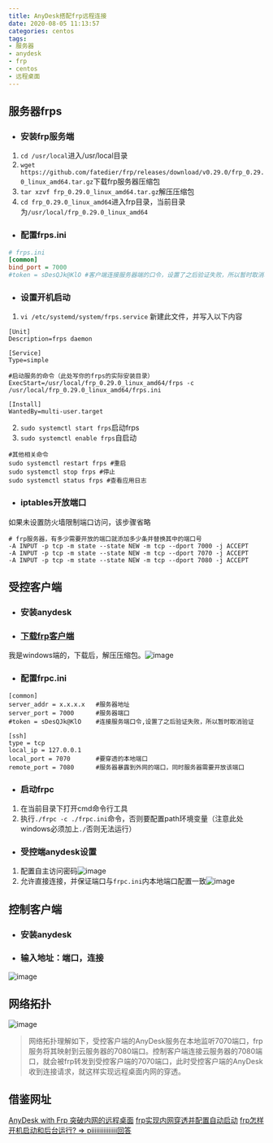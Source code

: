 ```yaml
---
title: AnyDesk搭配frp远程连接
date: 2020-08-05 11:13:57
categories: centos
tags: 
- 服务器
- anydesk
- frp
- centos
- 远程桌面
---
```

## 服务器frps
- ### 安装frp服务端
1. `cd /usr/local`进入/usr/local目录
2. `wget https://github.com/fatedier/frp/releases/download/v0.29.0/frp_0.29.0_linux_amd64.tar.gz`下载frp服务器压缩包
3. `tar xzvf frp_0.29.0_linux_amd64.tar.gz`解压压缩包
4. `cd frp_0.29.0_linux_amd64`进入frp目录，当前目录为`/usr/local/frp_0.29.0_linux_amd64`

- ### 配置frps.ini
```ini
# frps.ini
[common]
bind_port = 7000
#token = sDesQJk@KlO #客户端连接服务器端的口令，设置了之后验证失败，所以暂时取消验证
```

- ### 设置开机启动
1. `vi /etc/systemd/system/frps.service` 新建此文件，并写入以下内容 
```shell 
[Unit]                                                                                        
Description=frps daemon                                                                         
                                                                                                
[Service]                                                                                         
Type=simple                                                                                       
                                                                                                
#启动服务的命令（此处写你的frps的实际安装目录）                                                                       
ExecStart=/usr/local/frp_0.29.0_linux_amd64/frps -c /usr/local/frp_0.29.0_linux_amd64/frps.ini   
                                                                                                
[Install]                                                                                        
WantedBy=multi-user.target                                                                       
```
2. `sudo systemctl start frps`启动frps
3. `sudo systemctl enable frps`自启动
```shell
#其他相关命令
sudo systemctl restart frps #重启
sudo systemctl stop frps #停止
sudo systemctl status frps #查看应用日志
```

- ### iptables开放端口
如果未设置防火墙限制端口访问，该步骤省略
```shell
# frp服务器，有多少需要开放的端口就添加多少条并替换其中的端口号
-A INPUT -p tcp -m state --state NEW -m tcp --dport 7000 -j ACCEPT
-A INPUT -p tcp -m state --state NEW -m tcp --dport 7070 -j ACCEPT
-A INPUT -p tcp -m state --state NEW -m tcp --dport 7080 -j ACCEPT
```

## 受控客户端
- ### 安装anydesk

- ### [下载frp客户端](https://github.com/fatedier/frp/releases)
我是windows端的，下载后，解压压缩包。![image](../../../../../images/centos/frp_windows.png)

- ### 配置frpc.ini
```shell
[common]
server_addr = x.x.x.x   #服务器地址
server_port = 7000      #服务器端口
#token = sDesQJk@KlO    #连接服务端口令,设置了之后验证失败，所以暂时取消验证

[ssh]
type = tcp
local_ip = 127.0.0.1
local_port = 7070       #要穿透的本地端口
remote_port = 7080      #服务器暴露到外网的端口，同时服务器需要开放该端口
```

- ### 启动frpc
1. 在当前目录下打开cmd命令行工具
2. 执行`./frpc -c ./frpc.ini`命令，否则要配置path环境变量（注意此处windows必须加上`./`否则无法运行）

- ### 受控端anydesk设置
1. 配置自主访问密码![image](../../../../../images/centos/anydesk_user.png)
2. 允许直接连接，并保证端口与`frpc.ini`内本地端口配置一致![image](../../../../../images/centos/anydesk_port.png)

## 控制客户端
- ### 安装anydesk

- ### 输入地址：端口，连接
![image](../../../../../images/centos/ip_port.png)

## 网络拓扑
![image](../../../../../images/centos/network.png)
> 网络拓扑理解如下，受控客户端的AnyDesk服务在本地监听7070端口，frp服务将其映射到云服务器的7080端口。控制客户端连接云服务器的7080端口，就会被frp转发到受控客户端的7070端口，此时受控客户端的AnyDesk收到连接请求，就这样实现远程桌面内网的穿透。

## 借鉴网址
[AnyDesk with Frp 突破内网的远程桌面](https://www.cnblogs.com/flylinmu/p/11703567.html)
[frp实现内网穿透并配置自动启动](https://blog.csdn.net/sinat_29963957/article/details/83591264)
[frp怎样开机启动和后台运行? => piiiiiiiiiiiiiii回答](https://github.com/fatedier/frp/issues/176)